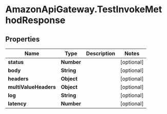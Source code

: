 # AmazonApiGateway.TestInvokeMethodResponse

## Properties

Name | Type | Description | Notes
------------ | ------------- | ------------- | -------------
**status** | **Number** |  | [optional] 
**body** | **String** |  | [optional] 
**headers** | **Object** |  | [optional] 
**multiValueHeaders** | **Object** |  | [optional] 
**log** | **String** |  | [optional] 
**latency** | **Number** |  | [optional] 


